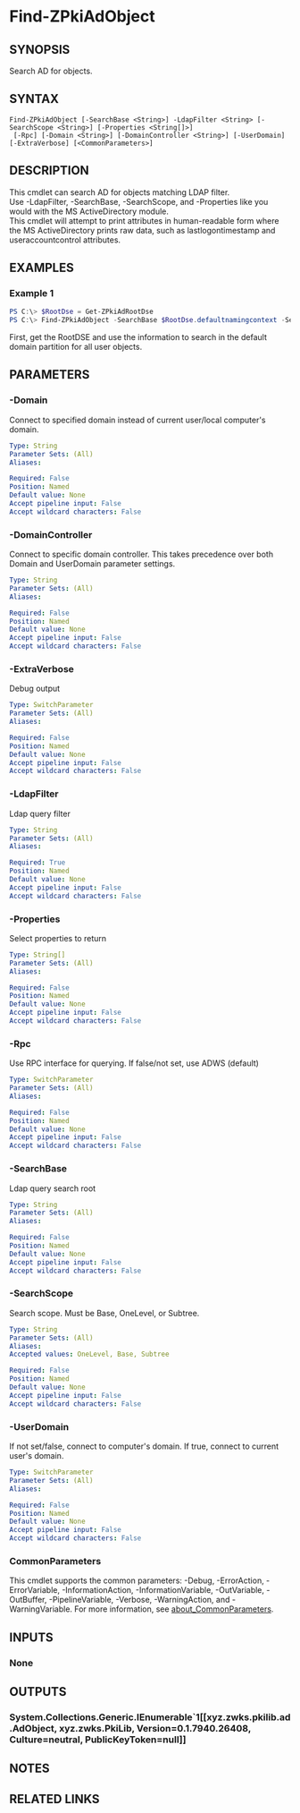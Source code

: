 ﻿---
external help file: PkiCertClient.dll-Help.xml
Module Name: ZPki
online version:
schema: 2.0.0
---

# Find-ZPkiAdObject

## SYNOPSIS
Search AD for objects.

## SYNTAX

```
Find-ZPkiAdObject [-SearchBase <String>] -LdapFilter <String> [-SearchScope <String>] [-Properties <String[]>]
 [-Rpc] [-Domain <String>] [-DomainController <String>] [-UserDomain] [-ExtraVerbose] [<CommonParameters>]
```

## DESCRIPTION
This cmdlet can search AD for objects matching LDAP filter.  
Use -LdapFilter, -SearchBase, -SearchScope, and -Properties like you would with the MS ActiveDirectory module.  
This cmdlet will attempt to print attributes in human-readable form where the MS ActiveDirectory prints raw data, such as lastlogontimestamp and useraccountcontrol attributes.

## EXAMPLES

### Example 1
```powershell
PS C:\> $RootDse = Get-ZPkiAdRootDse
PS C:\> Find-ZPkiAdObject -SearchBase $RootDse.defaultnamingcontext -SearchScope Subtree -LdapFilter "(objectClass=user)"
```

First, get the RootDSE and use the information to search in the default domain partition for all user objects.

## PARAMETERS

### -Domain
Connect to specified domain instead of current user/local computer's domain.

```yaml
Type: String
Parameter Sets: (All)
Aliases:

Required: False
Position: Named
Default value: None
Accept pipeline input: False
Accept wildcard characters: False
```

### -DomainController
Connect to specific domain controller.
This takes precedence over both Domain and UserDomain parameter settings.

```yaml
Type: String
Parameter Sets: (All)
Aliases:

Required: False
Position: Named
Default value: None
Accept pipeline input: False
Accept wildcard characters: False
```

### -ExtraVerbose
Debug output

```yaml
Type: SwitchParameter
Parameter Sets: (All)
Aliases:

Required: False
Position: Named
Default value: None
Accept pipeline input: False
Accept wildcard characters: False
```

### -LdapFilter
Ldap query filter

```yaml
Type: String
Parameter Sets: (All)
Aliases:

Required: True
Position: Named
Default value: None
Accept pipeline input: False
Accept wildcard characters: False
```

### -Properties
Select properties to return

```yaml
Type: String[]
Parameter Sets: (All)
Aliases:

Required: False
Position: Named
Default value: None
Accept pipeline input: False
Accept wildcard characters: False
```

### -Rpc
Use RPC interface for querying.
If false/not set, use ADWS (default)

```yaml
Type: SwitchParameter
Parameter Sets: (All)
Aliases:

Required: False
Position: Named
Default value: None
Accept pipeline input: False
Accept wildcard characters: False
```

### -SearchBase
Ldap query search root

```yaml
Type: String
Parameter Sets: (All)
Aliases:

Required: False
Position: Named
Default value: None
Accept pipeline input: False
Accept wildcard characters: False
```

### -SearchScope
Search scope.
Must be Base, OneLevel, or Subtree.

```yaml
Type: String
Parameter Sets: (All)
Aliases:
Accepted values: OneLevel, Base, Subtree

Required: False
Position: Named
Default value: None
Accept pipeline input: False
Accept wildcard characters: False
```

### -UserDomain
If not set/false, connect to computer's domain.
If true, connect to current user's domain.

```yaml
Type: SwitchParameter
Parameter Sets: (All)
Aliases:

Required: False
Position: Named
Default value: None
Accept pipeline input: False
Accept wildcard characters: False
```

### CommonParameters
This cmdlet supports the common parameters: -Debug, -ErrorAction, -ErrorVariable, -InformationAction, -InformationVariable, -OutVariable, -OutBuffer, -PipelineVariable, -Verbose, -WarningAction, and -WarningVariable. For more information, see [about_CommonParameters](http://go.microsoft.com/fwlink/?LinkID=113216).

## INPUTS

### None

## OUTPUTS

### System.Collections.Generic.IEnumerable`1[[xyz.zwks.pkilib.ad.AdObject, xyz.zwks.PkiLib, Version=0.1.7940.26408, Culture=neutral, PublicKeyToken=null]]

## NOTES

## RELATED LINKS
